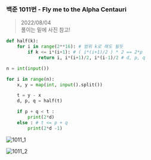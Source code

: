 ### 백준 1011번 - Fly me to the Alpha Centauri

> 2022/08/04 <br>
> 풀이는 밑에 사진 참고!

```python
def half(k):
    for i in range(2**16): # 범위 k로 해도 될듯
        if k <= i*(i+1): # ( i*(i+1)/2 ) * 2 == 2*p
            return i, i*(i+1)/2, i*(i-1)/2 # d, p, q

n = int(input())

for i in range(n):
    x, y = map(int, input().split())

    t = y - x
    d, p, q = half(t)

    if p + q < t :
        print(2*d)
    else : # t <= p + q
        print(2*d -1)
```

![1011_1](Baekjoon/1011_1.jpg)

![1011_2](Baekjoon/1011_2.jpg)